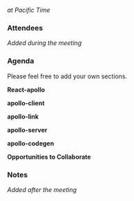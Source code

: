 _<date> at <time> Pacific Time_

### Attendees

_Added during the meeting_

### Agenda

Please feel free to add your own sections.

**React-apollo**

**apollo-client**

**apollo-link**

**apollo-server**

**apollo-codegen**

**Opportunities to Collaborate**

### Notes

_Added after the meeting_
